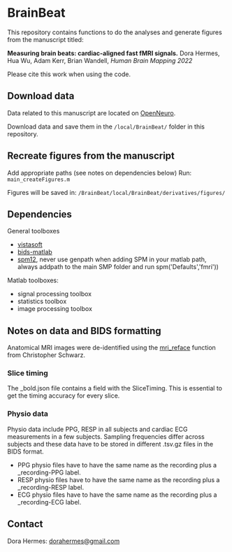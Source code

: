 BrainBeat
=========

This repository contains functions to do the analyses and generate figures from the manuscript titled:

**Measuring brain beats: cardiac-aligned fast fMRI signals.**
Dora Hermes, Hua Wu, Adam Kerr, Brian Wandell, *Human Brain Mapping 2022*

Please cite this work when using the code.

## Download data
Data related to this manuscript are located on [OpenNeuro](https://openneuro.org/datasets/ds004213).

Download data and save them in the `/local/BrainBeat/` folder in this repository.

## Recreate figures from the manuscript
Add appropriate paths (see notes on dependencies below)
Run: `main_createFigures.m`

Figures will be saved in: `/BrainBeat/local/BrainBeat/derivatives/figures/`

## Dependencies

General toolboxes
- [vistasoft](https://github.com/vistalab/vistasoft)
- [bids-matlab](https://github.com/bids-standard/bids-matlab)
- [spm12](https://github.com/spm/spm12), never use genpath when adding SPM in your matlab path, always addpath to the main SMP folder and run spm('Defaults','fmri'))

Matlab toolboxes:
- signal processing toolbox
- statistics toolbox
- image processing toolbox

## Notes on data and BIDS formatting

Anatomical MRI images were de-identified using the [mri_reface](https://www.nitrc.org/projects/mri_reface) function from Christopher Schwarz.

### Slice timing
The _bold.json file contains a field with the SliceTiming. This is essential to get the timing accuracy for every slice.

### Physio data
Physio data include PPG, RESP in all subjects and cardiac ECG measurements in a few subjects. Sampling frequencies differ across subjects and these data have to be stored in different .tsv.gz files in the BIDS format.
- PPG physio files have to have the same name as the recording plus a _recording-PPG label.
- RESP physio files have to have the same name as the recording plus a _recording-RESP label.
- ECG physio files have to have the same name as the recording plus a _recording-ECG label.


## Contact
Dora Hermes: dorahermes@gmail.com

